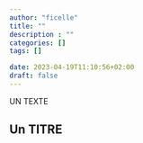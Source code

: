```yaml
---
author: "ficelle"
title: ""
description : ""
categories: []
tags: []

date: 2023-04-19T11:10:56+02:00
draft: false
---
```



UN TEXTE
## Un TITRE 